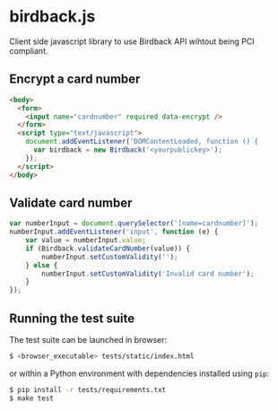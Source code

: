 birdback.js
===========

Client side javascript library to use Birdback API wihtout being PCI compliant.


Encrypt a card number
---------------------
```html
<body>
  <form>
    <input name="cardnumber" required data-encrypt />
  </form>
  <script type="text/javascript">
    document.addEventListener('DOMContentLoaded, function () {
      var birdback = new Birdback('<yourpublickey>');
    });
  </script>
</body>
```

Validate card number
--------------------
```js
var numberInput = document.querySelector('[name=cardnumber]');
numberInput.addEventListener('input', function (e) {
    var value = numberInput.value;
    if (Birdback.validateCardNumber(value)) {
        numberInput.setCustomValidity('');
    } else {
        numberInput.setCustomValidity('Invalid card number');
    }
});
```

Running the test suite
----------------------

The test suite can be launched in browser:
```bash
$ <browser_executable> tests/static/index.html
```
or within a Python environment with dependencies installed using ``pip``:
```bash
$ pip install -r tests/requirements.txt
$ make test
```
